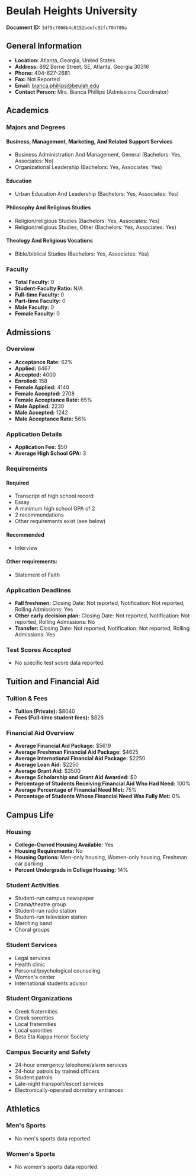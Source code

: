 # Beulah Heights University

**Document ID:** `3df5c7066b4c0152bdefc92fc704780a`

## General Information

- **Location:** Atlanta, Georgia, United States
- **Address:** 892 Berne Street, SE, Atlanta, Georgia 30316
- **Phone:** 404-627-2681
- **Fax:** Not Reported
- **Email:** bianca.phillips@beulah.edu
- **Contact Person:** Mrs. Bianca Phillips (Admissions Coordinator)

## Academics

### Majors and Degrees

#### Business, Management, Marketing, And Related Support Services

- Business Administration And Management, General (Bachelors: Yes, Associates: No)
- Organizational Leadership (Bachelors: Yes, Associates: Yes)

#### Education

- Urban Education And Leadership (Bachelors: Yes, Associates: Yes)

#### Philosophy And Religious Studies

- Religion/religious Studies (Bachelors: Yes, Associates: Yes)
- Religion/religious Studies, Other (Bachelors: Yes, Associates: Yes)

#### Theology And Religious Vocations

- Bible/biblical Studies (Bachelors: Yes, Associates: Yes)

### Faculty

- **Total Faculty:** 0
- **Student-Faculty Ratio:** N/A
- **Full-time Faculty:** 0
- **Part-time Faculty:** 0
- **Male Faculty:** 0
- **Female Faculty:** 0

## Admissions

### Overview

- **Acceptance Rate:** 62%
- **Applied:** 6467
- **Accepted:** 4000
- **Enrolled:** 158
- **Female Applied:** 4140
- **Female Accepted:** 2708
- **Female Acceptance Rate:** 65%
- **Male Applied:** 2230
- **Male Accepted:** 1242
- **Male Acceptance Rate:** 56%

### Application Details

- **Application Fee:** $50
- **Average High School GPA:** 3

### Requirements

#### Required

- Transcript of high school record
- Essay
- A minimum high school GPA of 2
- 2 recommendations
- Other requirements exist (see below)

#### Recommended

- Interview

#### Other requirements:

- Statement of Faith

### Application Deadlines

- **Fall freshmen:** Closing Date: Not reported, Notification: Not reported, Rolling Admissions: Yes
- **Other early decision plan:** Closing Date: Not reported, Notification: Not reported, Rolling Admissions: No
- **Transfer:** Closing Date: Not reported, Notification: Not reported, Rolling Admissions: Yes

### Test Scores Accepted

- No specific test score data reported.

## Tuition and Financial Aid

### Tuition & Fees

- **Tuition (Private):** $8040
- **Fees (Full-time student fees):** $826

### Financial Aid Overview

- **Average Financial Aid Package:** $5619
- **Average Freshman Financial Aid Package:** $4625
- **Average International Financial Aid Package:** $2250
- **Average Loan Aid:** $2250
- **Average Grant Aid:** $3500
- **Average Scholarship and Grant Aid Awarded:** $0
- **Percentage of Students Receiving Financial Aid Who Had Need:** 100%
- **Average Percentage of Financial Need Met:** 75%
- **Percentage of Students Whose Financial Need Was Fully Met:** 0%

## Campus Life

### Housing

- **College-Owned Housing Available:** Yes
- **Housing Requirements:** No
- **Housing Options:** Men-only housing, Women-only housing, Freshman car parking
- **Percent Undergrads in College Housing:** 14%

### Student Activities

- Student-run campus newspaper
- Drama/theatre group
- Student-run radio station
- Student-run television station
- Marching band
- Choral groups

### Student Services

- Legal services
- Health clinic
- Personal/psychological counseling
- Women's center
- International students advisor

### Student Organizations

- Greek fraternities
- Greek sororities
- Local fraternities
- Local sororities
- Beta Eta Kappa Honor Society

### Campus Security and Safety

- 24-hour emergency telephone/alarm services
- 24-hour patrols by trained officers
- Student patrols
- Late-night transport/escort services
- Electronically-operated dormitory entrances

## Athletics

### Men's Sports

- No men's sports data reported.

### Women's Sports

- No women's sports data reported.
